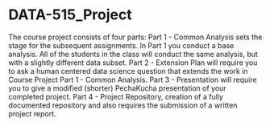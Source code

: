 # DATA-515_Project

The course project consists of four parts: 
Part 1 - Common Analysis sets the stage for the subsequent assignments. In Part 1 you conduct a base analysis. All of the students in the class will conduct the same analysis, but with a slightly different data subset.
Part 2 - Extension Plan will require you to ask a human centered data science question that extends the work in Course Project Part 1 - Common Analysis. 
Part 3 - Presentation will require you to give a modified (shorter) PechaKucha presentation of your completed project.
Part 4 - Project Repository, creation of a fully documented repository and also requires the submission of a written project report.
